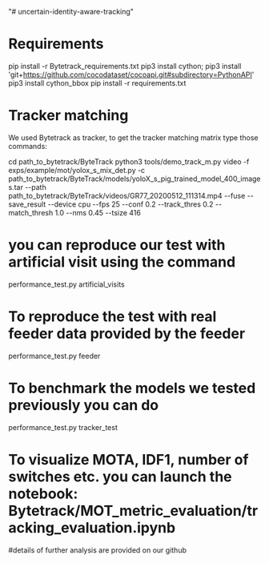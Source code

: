 "# uncertain-identity-aware-tracking" 


# Requirements
pip install -r Bytetrack_requirements.txt
pip3 install cython; pip3 install 'git+https://github.com/cocodataset/cocoapi.git#subdirectory=PythonAPI'
pip3 install cython_bbox
pip install -r requirements.txt

# Tracker matching 
We used Bytetrack as tracker, to get the tracker matching matrix 
type those commands:

cd path_to_bytetrack/ByteTrack
python3 tools/demo_track_m.py video -f exps/example/mot/yolox_s_mix_det.py -c path_to_bytetrack/ByteTrack/models/yoloX_s_pig_trained_model_400_images.tar --path path_to_bytetrack/ByteTrack/videos/GR77_20200512_111314.mp4  --fuse --save_result --device cpu --fps 25 --conf 0.2 --track_thres 0.2  --match_thresh 1.0 --nms 0.45 --tsize 416 

# you can reproduce our test with artificial visit using the command 
performance_test.py artificial_visits

# To reproduce the test with real feeder data provided by the feeder 
performance_test.py feeder

# To benchmark the models we tested previously you can do 
performance_test.py tracker_test

# To visualize MOTA, IDF1, number of switches etc. you can launch the notebook: Bytetrack/MOT_metric_evaluation/tracking_evaluation.ipynb

#details of further analysis are provided on our github 




